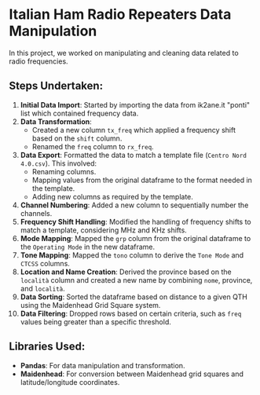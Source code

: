 # Italian Ham Radio Repeaters Data Manipulation

In this project, we worked on manipulating and cleaning data related to radio frequencies.

## Steps Undertaken:

1. **Initial Data Import**: Started by importing the data from ik2ane.it "ponti" list which contained frequency data.
2. **Data Transformation**:
   - Created a new column `tx_freq` which applied a frequency shift based on the `shift` column.
   - Renamed the `freq` column to `rx_freq`.
3. **Data Export**: Formatted the data to match a template file (`Centro Nord 4.0.csv`). This involved:
   - Renaming columns.
   - Mapping values from the original dataframe to the format needed in the template.
   - Adding new columns as required by the template.
4. **Channel Numbering**: Added a new column to sequentially number the channels.
5. **Frequency Shift Handling**: Modified the handling of frequency shifts to match a template, considering MHz and KHz shifts.
6. **Mode Mapping**: Mapped the `grp` column from the original dataframe to the `Operating Mode` in the new dataframe.
7. **Tone Mapping**: Mapped the `tono` column to derive the `Tone Mode` and `CTCSS` columns.
8. **Location and Name Creation**: Derived the province based on the `località` column and created a new name by combining `nome`, province, and `località`.
9. **Data Sorting**: Sorted the dataframe based on distance to a given QTH using the Maidenhead Grid Square system.
10. **Data Filtering**: Dropped rows based on certain criteria, such as `freq` values being greater than a specific threshold.

## Libraries Used:

- **Pandas**: For data manipulation and transformation.
- **Maidenhead**: For conversion between Maidenhead grid squares and latitude/longitude coordinates.
